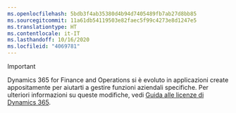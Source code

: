 ```yaml
---
ms.openlocfilehash: 5bdb3f4ab35380d4b94d7405489fb7ab27d8bb85
ms.sourcegitcommit: 11a61db54119503e82faec5f99c4273e8d1247e5
ms.translationtype: HT
ms.contentlocale: it-IT
ms.lasthandoff: 10/16/2020
ms.locfileid: "4069781"
---
```

> [!IMPORTANT]
> Dynamics 365 for Finance and Operations si è evoluto in applicazioni create appositamente per aiutarti a gestire funzioni aziendali specifiche. Per ulteriori informazioni su queste modifiche, vedi [Guida alle licenze di Dynamics 365](https://mbs.microsoft.com/Files/public/365/Dynamics365LicensingGuide.pdf).
 
